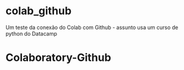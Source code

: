 # colab_github
Um teste da conexão do Colab com Github - assunto usa um curso de python do Datacamp

# Colaboratory-Github

